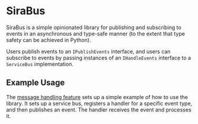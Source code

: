 # SiraBus

SiraBus is a simple opinionated library for publishing and subscribing to events in an asynchronous and type-safe 
manner (to the extent that type safety can be achieved in Python).

Users publish events to an `IPublishEvents` interface, and users can subscribe to events by passing instances of an 
`IHandleEvents` interface to a `ServiceBus` implementation.

## Example Usage

The [message handling feature](tests/features/message_handling.feature) sets up a simple example of how to use the 
library. It sets up a service bus, registers a handler for a specific event type, and then publishes an event. 
The handler receives the event and processes it.